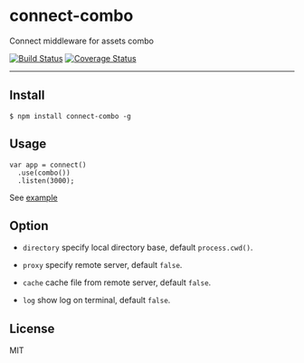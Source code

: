 # connect-combo

Connect middleware for assets combo

[![Build Status](https://travis-ci.org/popomore/connect-combo.png?branch=master)](https://travis-ci.org/popomore/connect-combo)
[![Coverage Status](https://coveralls.io/repos/popomore/connect-combo/badge.png?branch=master)](https://coveralls.io/r/popomore/connect-combo?branch=master)

---

## Install

```
$ npm install connect-combo -g
```

## Usage

```
var app = connect()
  .use(combo())
  .listen(3000);
```

See [example](https://github.com/popomore/connect-combo/blob/master/examples/) 

## Option

- `directory` specify local directory base, default `process.cwd()`.

- `proxy` specify remote server, default `false`.

- `cache` cache file from remote server, default `false`.

- `log` show log on terminal, default `false`.

## License

MIT
